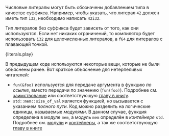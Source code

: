 Числовые литералы могут быть обозначены добавлением типа в качестве суффикса. Например,
чтобы указать, что литерал `42` должен иметь тип `i32`, необходимо написать `42i32`.

Тип литералов без суффикса будет зависеть от того, как они используются. Если нет никаких
ограничений, то компилятор будет использовать `i32` для целочисленных литералов, а `f64` для
литералов с плавающей точкой.

{literals.play}

В предыдущем коде используются некоторые вещи, которые не были объяснены ранее.
Вот краткое объяснение для нетерпеливых читателей:

* `fun(&foo)` используется для передаче аргумента в функцию *по ссылке*, вместо
  передачи по значению (`fun(foo)`). Подробнее см. [заимствование][borrow] или соответствующую
  [главу в книгу](http://rurust.github.io/rust_book_ru/src/references-and-borrowing.html).
* `std::mem::size_of_val` является функцией, но вызывается с указанием *полного пути*.
  Код можно разделить на логические единицы, называемые *модулями*. В данном случае,
  функция определена в модуле `mem`, а модуль `mem` определён в *контейнере* `std`.
  Подробнее см. [модули][mod] и [контейнеры][crate],
  а так же соответствующую 
  [главу в книге](http://rurust.github.io/rust_book_ru/src/crates-and-modules.html)

[borrow]: ../scope/borrow.html
[mod]: ../mod.html
[crate]: ../crates.html
